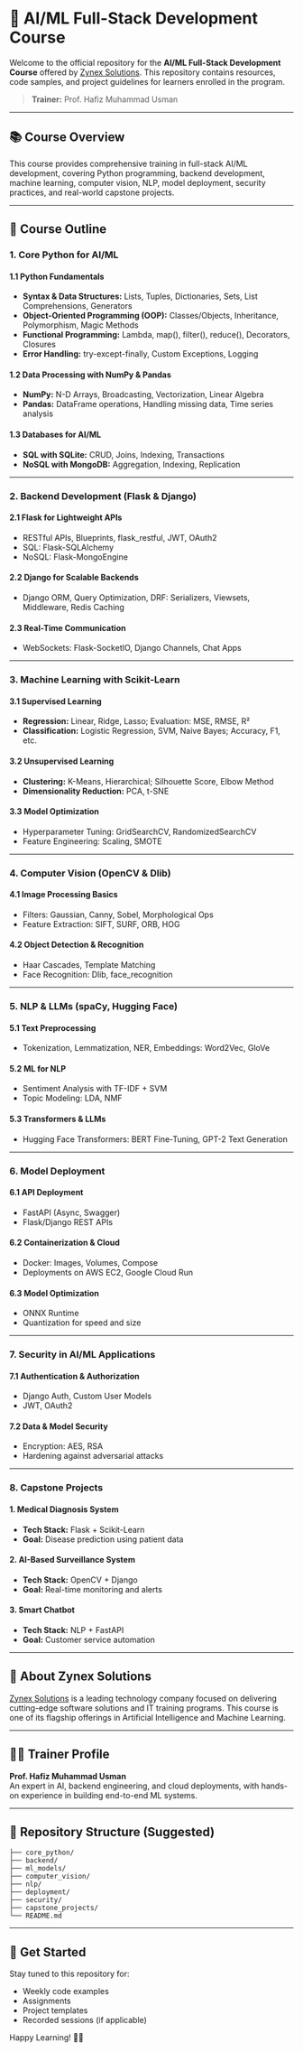 
# 🤖 AI/ML Full-Stack Development Course

Welcome to the official repository for the **AI/ML Full-Stack Development Course** offered by [Zynex Solutions](https://www.linkedin.com/company/zynex-solutions/). This repository contains resources, code samples, and project guidelines for learners enrolled in the program.

> **Trainer:** Prof. Hafiz Muhammad Usman

---

## 📚 Course Overview

This course provides comprehensive training in full-stack AI/ML development, covering Python programming, backend development, machine learning, computer vision, NLP, model deployment, security practices, and real-world capstone projects.

---

## 🧠 Course Outline

### 1. Core Python for AI/ML

#### 1.1 Python Fundamentals
- **Syntax & Data Structures:** Lists, Tuples, Dictionaries, Sets, List Comprehensions, Generators
- **Object-Oriented Programming (OOP):** Classes/Objects, Inheritance, Polymorphism, Magic Methods
- **Functional Programming:** Lambda, map(), filter(), reduce(), Decorators, Closures
- **Error Handling:** try-except-finally, Custom Exceptions, Logging

#### 1.2 Data Processing with NumPy & Pandas
- **NumPy:** N-D Arrays, Broadcasting, Vectorization, Linear Algebra
- **Pandas:** DataFrame operations, Handling missing data, Time series analysis

#### 1.3 Databases for AI/ML
- **SQL with SQLite:** CRUD, Joins, Indexing, Transactions
- **NoSQL with MongoDB:** Aggregation, Indexing, Replication

---

### 2. Backend Development (Flask & Django)

#### 2.1 Flask for Lightweight APIs
- RESTful APIs, Blueprints, flask_restful, JWT, OAuth2
- SQL: Flask-SQLAlchemy
- NoSQL: Flask-MongoEngine

#### 2.2 Django for Scalable Backends
- Django ORM, Query Optimization, DRF: Serializers, Viewsets, Middleware, Redis Caching

#### 2.3 Real-Time Communication
- WebSockets: Flask-SocketIO, Django Channels, Chat Apps

---

### 3. Machine Learning with Scikit-Learn

#### 3.1 Supervised Learning
- **Regression:** Linear, Ridge, Lasso; Evaluation: MSE, RMSE, R²
- **Classification:** Logistic Regression, SVM, Naive Bayes; Accuracy, F1, etc.

#### 3.2 Unsupervised Learning
- **Clustering:** K-Means, Hierarchical; Silhouette Score, Elbow Method
- **Dimensionality Reduction:** PCA, t-SNE

#### 3.3 Model Optimization
- Hyperparameter Tuning: GridSearchCV, RandomizedSearchCV
- Feature Engineering: Scaling, SMOTE

---

### 4. Computer Vision (OpenCV & Dlib)

#### 4.1 Image Processing Basics
- Filters: Gaussian, Canny, Sobel, Morphological Ops
- Feature Extraction: SIFT, SURF, ORB, HOG

#### 4.2 Object Detection & Recognition
- Haar Cascades, Template Matching
- Face Recognition: Dlib, face_recognition

---

### 5. NLP & LLMs (spaCy, Hugging Face)

#### 5.1 Text Preprocessing
- Tokenization, Lemmatization, NER, Embeddings: Word2Vec, GloVe

#### 5.2 ML for NLP
- Sentiment Analysis with TF-IDF + SVM
- Topic Modeling: LDA, NMF

#### 5.3 Transformers & LLMs
- Hugging Face Transformers: BERT Fine-Tuning, GPT-2 Text Generation

---

### 6. Model Deployment

#### 6.1 API Deployment
- FastAPI (Async, Swagger)
- Flask/Django REST APIs

#### 6.2 Containerization & Cloud
- Docker: Images, Volumes, Compose
- Deployments on AWS EC2, Google Cloud Run

#### 6.3 Model Optimization
- ONNX Runtime
- Quantization for speed and size

---

### 7. Security in AI/ML Applications

#### 7.1 Authentication & Authorization
- Django Auth, Custom User Models
- JWT, OAuth2

#### 7.2 Data & Model Security
- Encryption: AES, RSA
- Hardening against adversarial attacks

---

### 8. Capstone Projects

#### 1. Medical Diagnosis System
- **Tech Stack:** Flask + Scikit-Learn  
- **Goal:** Disease prediction using patient data

#### 2. AI-Based Surveillance System
- **Tech Stack:** OpenCV + Django  
- **Goal:** Real-time monitoring and alerts

#### 3. Smart Chatbot
- **Tech Stack:** NLP + FastAPI  
- **Goal:** Customer service automation

---

## 📢 About Zynex Solutions

[Zynex Solutions](https://www.linkedin.com/company/zynex-solutions/) is a leading technology company focused on delivering cutting-edge software solutions and IT training programs. This course is one of its flagship offerings in Artificial Intelligence and Machine Learning.

---

## 🧑‍🏫 Trainer Profile

**Prof. Hafiz Muhammad Usman**  
An expert in AI, backend engineering, and cloud deployments, with hands-on experience in building end-to-end ML systems.

---

## 📂 Repository Structure (Suggested)

```
├── core_python/
├── backend/
├── ml_models/
├── computer_vision/
├── nlp/
├── deployment/
├── security/
├── capstone_projects/
└── README.md
```

---

## 🚀 Get Started

Stay tuned to this repository for:
- Weekly code examples
- Assignments
- Project templates
- Recorded sessions (if applicable)

Happy Learning! 🧠✨

